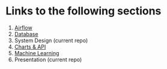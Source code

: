 # Links to the following sections

1. [Airflow](https://github.com/Wesleyongs/airflow)
2. [Database](https://github.com/Wesleyongs/Govtech-Data-Engineer-Tech-Challenge-TAP-Section-2-Databases)
3. System Design (current repo)
4. [Charts & API](https://github.com/Wesleyongs/Govtech-Data-Engineer-Tech-Challenge-TAP-Section-4-Charts-APIs)
5. [Machine Learning](https://github.com/Wesleyongs/-Govtech-Data-Engineer-Tech-Challenge-TAP-Section-5-Machine-Learning)
6. Presentation (current repo)
